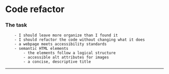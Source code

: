 # Code refactor

### The task

        - I should leave more organize than I found it
        - I should refactor the code without changing what it does
        - a webpage meets accessibility standards
        - semantic HTML elements
            - the elements follow a logical structure
            - accessible alt attributes for images
            - a concise, descriptive title

---
